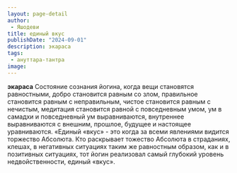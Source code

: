```yaml
---
layout: page-detail
author:
 - Яшодеви
title: единый вкус
publishDate: "2024-09-01"
description: экараса
tags:
 - ануттара-тантра
image: 
---
```


__экараса__
Состояние сознания йогина, когда вещи становятся равностными, добро становится равным со злом, правильное становится равным с неправильным, чистое становится равным с нечистым, медитация становится равной с повседневным умом, ум в самадхи и повседневный ум выравниваются, внутреннее выравниваются с внешним, прошлое, будущее и настоящее уравниваются.
	«Единый «вкус» - это когда за всеми явлениями видится торжество Абсолюта. Кто раскрывает тожество Абсолюта в страданиях, клешах, в негативных ситуациях таким же равностным образом, как и в позитивных ситуациях, тот йогин реализовал самый глубокий уровень недвойственности, единый «вкус».

